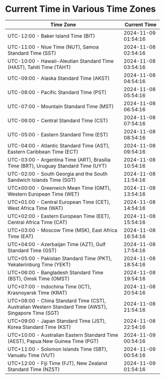 # Current Time in Various Time Zones

| Time Zone | Current Time |
|-----------|--------------|
| UTC-12:00 - Baker Island Time (BIT) | 2024-11-09 01:54:16 |
| UTC-11:00 - Niue Time (NUT), Samoa Standard Time (SST) | 2024-11-08 02:54:16 |
| UTC-10:00 - Hawaii-Aleutian Standard Time (HAST), Tahiti Time (TAHT) | 2024-11-08 03:54:16 |
| UTC-09:00 - Alaska Standard Time (AKST) | 2024-11-08 04:54:16 |
| UTC-08:00 - Pacific Standard Time (PST) | 2024-11-08 05:54:16 |
| UTC-07:00 - Mountain Standard Time (MST) | 2024-11-08 06:54:16 |
| UTC-06:00 - Central Standard Time (CST) | 2024-11-08 07:54:16 |
| UTC-05:00 - Eastern Standard Time (EST) | 2024-11-08 08:54:16 |
| UTC-04:00 - Atlantic Standard Time (AST), Eastern Caribbean Time (ECT) | 2024-11-08 09:54:16 |
| UTC-03:00 - Argentina Time (ART), Brasília Time (BRT), Uruguay Standard Time (UYT) | 2024-11-08 10:54:16 |
| UTC-02:00 - South Georgia and the South Sandwich Islands Time (SGT) | 2024-11-08 11:54:16 |
| UTC±00:00 - Greenwich Mean Time (GMT), Western European Time (WET) | 2024-11-08 13:54:16 |
| UTC+01:00 - Central European Time (CET), West Africa Time (WAT) | 2024-11-08 14:54:16 |
| UTC+02:00 - Eastern European Time (EET), Central Africa Time (CAT) | 2024-11-08 15:54:16 |
| UTC+03:00 - Moscow Time (MSK), East Africa Time (EAT) | 2024-11-08 16:54:16 |
| UTC+04:00 - Azerbaijan Time (AZT), Gulf Standard Time (GST) | 2024-11-08 17:54:16 |
| UTC+05:00 - Pakistan Standard Time (PKT), Yekaterinburg Time (YEKT) | 2024-11-08 18:54:16 |
| UTC+06:00 - Bangladesh Standard Time (BST), Omsk Time (OMST) | 2024-11-08 19:54:16 |
| UTC+07:00 - Indochina Time (ICT), Krasnoyarsk Time (KRAT) | 2024-11-08 20:54:16 |
| UTC+08:00 - China Standard Time (CST), Australian Western Standard Time (AWST), Singapore Time (SGT) | 2024-11-08 21:54:16 |
| UTC+09:00 - Japan Standard Time (JST), Korea Standard Time (KST) | 2024-11-08 22:54:16 |
| UTC+10:00 - Australian Eastern Standard Time (AEST), Papua New Guinea Time (PGT) | 2024-11-09 00:54:16 |
| UTC+11:00 - Solomon Islands Time (SBT), Vanuatu Time (VUT) | 2024-11-09 00:54:16 |
| UTC+12:00 - Fiji Time (FJT), New Zealand Standard Time (NZST) | 2024-11-09 01:54:16 |
